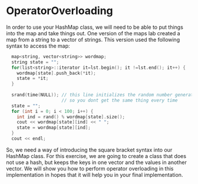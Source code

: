 # OperatorOverloading
In order to use your HashMap class, we will need to be able to put things into the map and take things out. One version of the maps lab created a map from a string to a vector of strings.  This version used the following syntax to access the map:
```c++
  map<string, vector<string>> wordmap;
  string state = "";
  for(list<string>::iterator it=lst.begin(); it !=lst.end(); it++) {
    wordmap[state].push_back(*it);
    state = *it;
  }
  
  srand(time(NULL)); // this line initializes the random number generated
                     // so you dont get the same thing every time
  state = "";
  for (int i = 0; i < 100; i++) {
    int ind = rand() % wordmap[state].size();
    cout << wordmap[state][ind] << " ";
    state = wordmap[state][ind];
  }
  cout << endl;
```
So, we need a way of introducing the square bracket syntax into our HashMap class.  For this exercise, we are going to create a class that does not use a hash, but keeps the keys in one vector and the values in another vector.  We will show you how to perform operator overloading in this implementation in hopes that it will help you in your final implementation.
